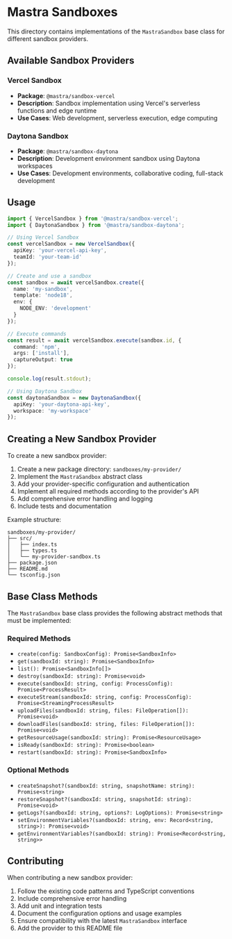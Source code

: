 # Mastra Sandboxes

This directory contains implementations of the `MastraSandbox` base class for different sandbox providers.

## Available Sandbox Providers

### Vercel Sandbox
- **Package**: `@mastra/sandbox-vercel`
- **Description**: Sandbox implementation using Vercel's serverless functions and edge runtime
- **Use Cases**: Web development, serverless execution, edge computing

### Daytona Sandbox  
- **Package**: `@mastra/sandbox-daytona`
- **Description**: Development environment sandbox using Daytona workspaces
- **Use Cases**: Development environments, collaborative coding, full-stack development

## Usage

```typescript
import { VercelSandbox } from '@mastra/sandbox-vercel';
import { DaytonaSandbox } from '@mastra/sandbox-daytona';

// Using Vercel Sandbox
const vercelSandbox = new VercelSandbox({
  apiKey: 'your-vercel-api-key',
  teamId: 'your-team-id'
});

// Create and use a sandbox
const sandbox = await vercelSandbox.create({
  name: 'my-sandbox',
  template: 'node18',
  env: {
    NODE_ENV: 'development'
  }
});

// Execute commands
const result = await vercelSandbox.execute(sandbox.id, {
  command: 'npm',
  args: ['install'],
  captureOutput: true
});

console.log(result.stdout);

// Using Daytona Sandbox
const daytonaSandbox = new DaytonaSandbox({
  apiKey: 'your-daytona-api-key',
  workspace: 'my-workspace'
});
```

## Creating a New Sandbox Provider

To create a new sandbox provider:

1. Create a new package directory: `sandboxes/my-provider/`
2. Implement the `MastraSandbox` abstract class
3. Add your provider-specific configuration and authentication
4. Implement all required methods according to the provider's API
5. Add comprehensive error handling and logging
6. Include tests and documentation

Example structure:
```
sandboxes/my-provider/
├── src/
│   ├── index.ts
│   ├── types.ts
│   └── my-provider-sandbox.ts
├── package.json
├── README.md
└── tsconfig.json
```

## Base Class Methods

The `MastraSandbox` base class provides the following abstract methods that must be implemented:

### Required Methods
- `create(config: SandboxConfig): Promise<SandboxInfo>`
- `get(sandboxId: string): Promise<SandboxInfo>`
- `list(): Promise<SandboxInfo[]>`
- `destroy(sandboxId: string): Promise<void>`
- `execute(sandboxId: string, config: ProcessConfig): Promise<ProcessResult>`
- `executeStream(sandboxId: string, config: ProcessConfig): Promise<StreamingProcessResult>`
- `uploadFiles(sandboxId: string, files: FileOperation[]): Promise<void>`
- `downloadFiles(sandboxId: string, files: FileOperation[]): Promise<void>`
- `getResourceUsage(sandboxId: string): Promise<ResourceUsage>`
- `isReady(sandboxId: string): Promise<boolean>`
- `restart(sandboxId: string): Promise<SandboxInfo>`

### Optional Methods
- `createSnapshot?(sandboxId: string, snapshotName: string): Promise<string>`
- `restoreSnapshot?(sandboxId: string, snapshotId: string): Promise<void>`
- `getLogs?(sandboxId: string, options?: LogOptions): Promise<string>`
- `setEnvironmentVariables?(sandboxId: string, env: Record<string, string>): Promise<void>`
- `getEnvironmentVariables?(sandboxId: string): Promise<Record<string, string>>`

## Contributing

When contributing a new sandbox provider:

1. Follow the existing code patterns and TypeScript conventions
2. Include comprehensive error handling
3. Add unit and integration tests
4. Document the configuration options and usage examples
5. Ensure compatibility with the latest `MastraSandbox` interface
6. Add the provider to this README file